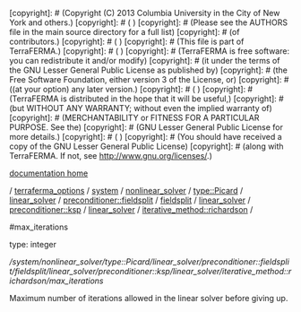 [copyright]: # (Copyright (C) 2013 Columbia University in the City of New York and others.)
[copyright]: # ( )
[copyright]: # (Please see the AUTHORS file in the main source directory for a full list)
[copyright]: # (of contributors.)
[copyright]: # ( )
[copyright]: # (This file is part of TerraFERMA.)
[copyright]: # ( )
[copyright]: # (TerraFERMA is free software: you can redistribute it and/or modify)
[copyright]: # (it under the terms of the GNU Lesser General Public License as published by)
[copyright]: # (the Free Software Foundation, either version 3 of the License, or)
[copyright]: # ((at your option) any later version.)
[copyright]: # ( )
[copyright]: # (TerraFERMA is distributed in the hope that it will be useful,)
[copyright]: # (but WITHOUT ANY WARRANTY; without even the implied warranty of)
[copyright]: # (MERCHANTABILITY or FITNESS FOR A PARTICULAR PURPOSE. See the)
[copyright]: # (GNU Lesser General Public License for more details.)
[copyright]: # ( )
[copyright]: # (You should have received a copy of the GNU Lesser General Public License)
[copyright]: # (along with TerraFERMA. If not, see <http://www.gnu.org/licenses/>.)

[documentation home](https://github.com/terraferma/terraferma/wiki/Documentation)

/ [terraferma_options](../../../../../../../../../../../terraferma_options.md) / [system](../../../../../../../../../../system.md) / [nonlinear_solver](../../../../../../../../../nonlinear_solver.md) / [type::Picard](../../../../../../../../type__Picard.md) / [linear_solver](../../../../../../../linear_solver.md) / [preconditioner::fieldsplit](../../../../../../preconditioner__fieldsplit.md) / [fieldsplit](../../../../../fieldsplit.md) / [linear_solver](../../../../linear_solver.md) / [preconditioner::ksp](../../../preconditioner__ksp.md) / [linear_solver](../../linear_solver.md) / [iterative_method::richardson](../iterative_method__richardson.md) /

#max_iterations

type: integer

*/system/nonlinear_solver/type::Picard/linear_solver/preconditioner::fieldsplit/fieldsplit/linear_solver/preconditioner::ksp/linear_solver/iterative_method::richardson/max_iterations*

Maximum number of iterations allowed in the linear solver
before giving up.

[autogenerated]: # (This file was automatically generated from the schema file:/home/cwilson/repos/github/TerraFERMA/TerraFERMA/buckettools/schemas/solvers.rng.)

